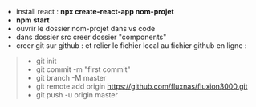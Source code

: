 
- install react : **npx create-react-app nom-projet**   
- **npm start**  
- ouvrir le dossier nom-projet dans vs code
- dans dossier src creer dossier "components"
- creer git sur github : et relier le fichier local au fichier github en ligne : 
> - git init
> - git commit -m "first commit"
> - git branch -M master
> - git remote add origin https://github.com/fluxnas/fluxion3000.git
> - git push -u origin master

